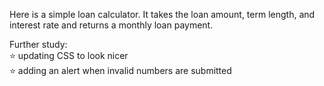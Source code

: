 Here is a simple loan calculator. It takes the loan amount, term length, and interest rate and returns a monthly loan payment. 

Further study: <br>
⭐ updating CSS to look nicer <br>
⭐ adding an alert when invalid numbers are submitted 